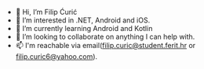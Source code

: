 - 👋 Hi, I’m Filip Ćurić
- 👀 I’m interested in .NET, Android and iOS.
- 🌱 I’m currently learning Android and Kotlin
- 💞️ I’m looking to collaborate on anything I can help with.
- 📫 I'm reachable via email(filip.curic@student.ferit.hr or filip.curic6@yahoo.com).

<!---
filip7557/filip7557 is a ✨ special ✨ repository because its `README.md` (this file) appears on your GitHub profile.
You can click the Preview link to take a look at your changes.
--->
